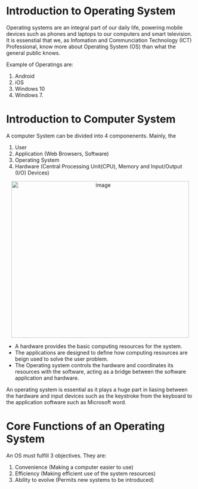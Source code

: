 # Introduction to Operating System
Operating systems are an integral part of our daily life, powering mobile devices such as phones and laptops to our computers and smart television. It is essenstial that we, as Infomation and Communciation Technology (ICT) Professional, know more about Operating System (OS) than what the general public knows. 

Example of Operatings are: 
1. Android
2. iOS
3. Windows 10
4. Windows 7.

# Introduction to Computer System
A computer System can be divided into 4 componenents. Mainly, the 
1. User
2. Application (Web Browsers, Software)
3. Operating System
4. Hardware (Central Processing Unit(CPU), Memory and Input/Output (I/O) Devices)

<p align="center">
  <img width="476" height="420" alt="image" src="https://github.com/user-attachments/assets/bafb47a0-bf79-4318-a603-601400224a03" />
</p>

- A hardware provides the basic computing resources for the system.
- The applications are designed to define how computing resources are beign used to solve the user problem.
- The Operating system controls the hardware and coordinates its resources with the software, acting as a bridge between the software application and hardware.

An operating system is essential as it plays a huge part in liasing between the hardware and input devices such as the keystroke from the keyboard to the application software such as Microsoft word.

# Core Functions of an Operating System
An OS must fulfill 3 objectives. They are:
1. Convenience (Making a computer easier to use)
2. Efficiency (Making efficient use of the system resources)
3. Ability to evolve (Permits new systems to be introduced)


 
































